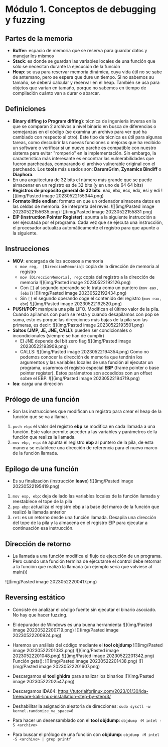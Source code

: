 # Módulo 1. Conceptos de debugging y fuzzing
## Partes de la memoria
- **Buffer:** espacio de memoria que se reserva para guardar datos y manejar los mismos
- **Stack**: es donde se guardan las variables locales de una función que sólo se necesitan durante la ejecución de la función
- **Heap**: se usa para reservar memoria dinámica, cuya vida útil no se sabe de antemano, pero se espera que dure un tiempo. Si no sabemos su tamaño, se deberá calcular y reservar en el heap. También se usa para objetos que varían en tamaño, porque no sabemos en tiempo de compilación cuánto van a durar o abarcar.

## Definiciones
- **Binary diffing (o Program diffing)**: técnica de ingeniería inversa en la que se comparan 2 archivos a nivel binario en busca de diferencias o semejanzas en el código (se examina un archivo para ver qué ha cambiado con respecto al otro). Este tipo de técnica es útil para algunas tareas, como descubrir las nuevas funciones o mejoras que ha recibido un software o verificar si un nuevo parche es compatible con nuestro sistema para evitar "romperlo" en la implementación. Sin embargo, la característica más interesante es encontrar las vulnerabilidades que fueron parcheadas, comparando el archivo vulnerable original con el parcheado. Los **tools** más usados son: **DarumGrim**, **Zynamics Bindiff** o **Diaphora**.
- En una arquitectura de 32 bits el número más grande que se puede almacenar en un registro es de 32 bits (y en uno de 64 64 bits)
- **Registros de propósito general de 32 bits**: eax, ebx, ecx, edx, esi y edi
![](img/Pasted image 20230522155344.png)
- **Formato little endian**: formato en que un ordenador almacena datos en las celdas de memoria. Se interpreta del revés:
![](img/Pasted image 20230522155635.png)
![](img/Pasted image 20230522155831.png)
- **EIP (Instruction Pointer Register)**: apunta a la siguiente instrucción a ser ejecutada por el programa. Cada vez que se ejecuta una instrucción, el procesador actualiza automáticamente el registro para que apunte a la siguiente.

## Instrucciones
- **MOV**: encargada de los accesos a memoria
	- `mov reg,  [DireccionMemoria]`: copia de la dirección de memoria al registro
	- `mov [DireccionMemoria], reg`: copia del registro a la dirección de memoria
	![](img/Pasted image 20230522192126.png)
	- Con `[]` al segundo operando se le trata como un puntero (`mov eax, [ebx]`)
	![](img/Pasted image 20230522192434.png)
	- Sin `[]` el segundo operando coge el contenido del registro (`mov eax, ebx`)
	![](img/Pasted image 20230522192520.png)
- **PUSH/POP**: manipula una pila LIFO. Modifican el último valor de la pila. Cuando apilamos con push se resta y cuando desapilamos con pop se suma, esto es porque las direcciones más bajas de la pila son las primeras, es decir:
	![](img/Pasted image 20230522193501.png)
- **Saltos (JMP, JE, JNE, CALL)**: pueden ser condicionales o incondicionales (siempre se han de cumplir)
	- El JNE depende del bit zero flag
	![](img/Pasted image 20230522193909.png)
	- CALLS: 
	![](img/Pasted image 20230522194354.png)
	Como no podemos conocer la dirección de memoria que tendrán los argumentos y las variables locales de una función al ejecutar un programa, usaremos el registro especial **EBP** (frame pointer o base pointer register). Estos parámetros son accedidos con un offset sobre el EBP.
	![](img/Pasted image 20230522194719.png)
- **lea**: carga una dirección

## Prólogo de una función
- Son las instrucciones que modifican un registro para crear el heap de la función que se va a llamar.
1. `push ebp`: el valor del registro **ebp** se modifica en cada llamada a una función. Este valor permite acceder a las variables y parámetros de la función que realiza la llamada.
2. `mov ebp, esp`: se apunta el registro **ebp** al puntero de la pila, de esta manera se establece una dirección de referencia para el nuevo marco de la función llamada.

## Epílogo de una función
- Es su finalización (instrucción **leave**)
![](img/Pasted image 20230522195419.png)
1. `mov esp, ebp`: deja de lado las variables locales de la función llamada y reestablece el tope de la pila
2. `pop ebp`: actualiza el registro ebp a la base del marco de la función que realizó la llamada anterior
3. `ret`: es un retorno desde una función llamada. Desapila una dirección del tope de la pila y la almacena en el registro EIP para ejecutar a continuación esa instrucción.

## Dirección de retorno
- La llamada a una función modifica el flujo de ejecución de un programa. Pero cuando una función termina de ejecutarse el control debe retornar a la función que realizó la llamada (un ejemplo sería que volviese al main())

![](img/Pasted image 20230522200417.png)

## Reversing estático
- Consiste en analizar el código fuente sin ejecutar el binario asociado. No hay que hacer fuzzing.
- El depurador de Windows es una buena herramienta
![](img/Pasted image 20230522200719.png)
![](img/Pasted image 20230522200924.png)
- Haremos un análisis del código mediante el **tool objdump**
![](img/Pasted image 20230522201033.png)
![](img/Pasted image 20230522201048.png)
![](img/Pasted image 20230522201342.png)
Función gets():
![](img/Pasted image 20230522201438.png)
![](img/Pasted image 20230522201607.png)

- Descargamos el **tool ghidra** para analizar los binarios
![](img/Pasted image 20230522202547.png)
- Descargamos IDA64: https://tutorialforlinux.com/2023/01/30/ida-freeware-kali-linux-installation-step-by-step/3/
- Deshabilitar la asignación aleatoria de direcciones: `sudo sysctl -w kernel.randomize_va_space=0`
- Para hacer un desensamblado con el **tool objdump**: `objdump -M intel -S <archivo>`
- Para buscar el prólogo de una función con **objdump**: `objdump -M intel -S <archivo> | grep printf`